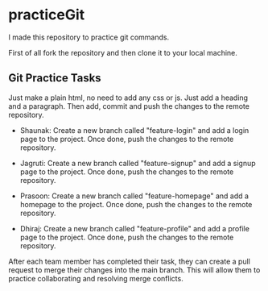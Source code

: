 # practiceGit
I made this repository to practice git commands.

First of all fork the repository and then clone it to your local machine.
<br>
## Git Practice Tasks
Just make a plain html, no need to add any css or js. Just add a heading and a paragraph. Then add, commit and push the changes to the remote repository.
<br>
- Shaunak: Create a new branch called "feature-login" and add a login page to the project. Once done, push the changes to the remote repository.

- Jagruti: Create a new branch called "feature-signup" and add a signup page to the project. Once done, push the changes to the remote repository.

- Prasoon: Create a new branch called "feature-homepage" and add a homepage to the project. Once done, push the changes to the remote repository.

- Dhiraj: Create a new branch called "feature-profile" and add a profile page to the project. Once done, push the changes to the remote repository.

After each team member has completed their task, they can create a pull request to merge their changes into the main branch. This will allow them to practice collaborating and resolving merge conflicts.
